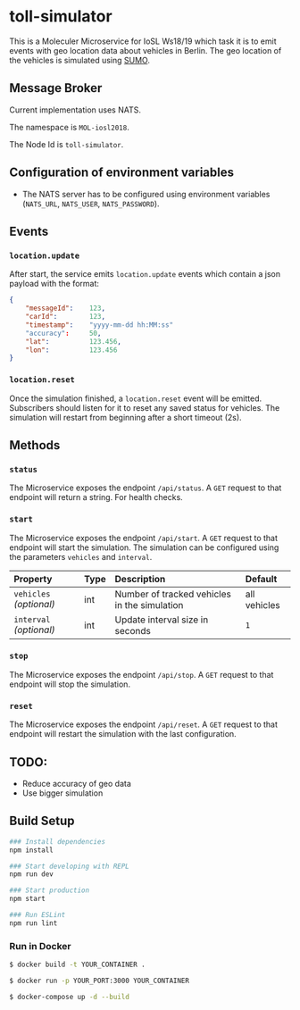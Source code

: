 # toll-simulator
This is a Moleculer Microservice for IoSL Ws18/19 which task it is to emit events with geo location data about vehicles in Berlin.
The geo location of the vehicles is simulated using [SUMO](http://sumo.dlr.de/index.html).

## Message Broker
Current implementation uses NATS.

The namespace is `MOL-iosl2018`.

The Node Id is `toll-simulator`.

## Configuration of environment variables
* The NATS server has to be configured using environment variables (`NATS_URL`, `NATS_USER`, `NATS_PASSWORD`).


## Events
### `location.update`
After start, the service emits `location.update` events which contain a json payload with the format:
``` json
{
    "messageId":    123,
    "carId":        123,
    "timestamp":    "yyyy-mm-dd hh:MM:ss"
    "accuracy":     50,
    "lat":          123.456,
    "lon":          123.456
}
```
### `location.reset`
Once the simulation finished, a `location.reset` event will be emitted. Subscribers should listen for it to reset any saved status for vehicles. The simulation will restart from beginning after a short timeout (2s).

## Methods
### `status`
The Microservice exposes the endpoint `/api/status`. A `GET` request to that endpoint will return a string. For health checks.

### `start`
The Microservice exposes the endpoint `/api/start`. A `GET` request to that endpoint will start the simulation. The simulation can be configured using the parameters `vehicles` and `interval`.

| Property | Type | Description | Default |
| :--- | :--- | :--- | :--- |
| `vehicles` _(optional)_ | int | Number of tracked vehicles in the simulation | all vehicles |
| `interval` _(optional)_ | int | Update interval size in seconds | `1` |

### `stop`
The Microservice exposes the endpoint `/api/stop`. A `GET` request to that endpoint will stop the simulation.

### `reset`
The Microservice exposes the endpoint `/api/reset`. A `GET` request to that endpoint will restart the simulation with the last configuration.

## TODO:
* Reduce accuracy of geo data
* Use bigger simulation

## Build Setup

``` bash
### Install dependencies
npm install

### Start developing with REPL
npm run dev

### Start production
npm start

### Run ESLint
npm run lint
```

### Run in Docker

```bash
$ docker build -t YOUR_CONTAINER .
```


```bash
$ docker run -p YOUR_PORT:3000 YOUR_CONTAINER
```

```bash
$ docker-compose up -d --build
```
